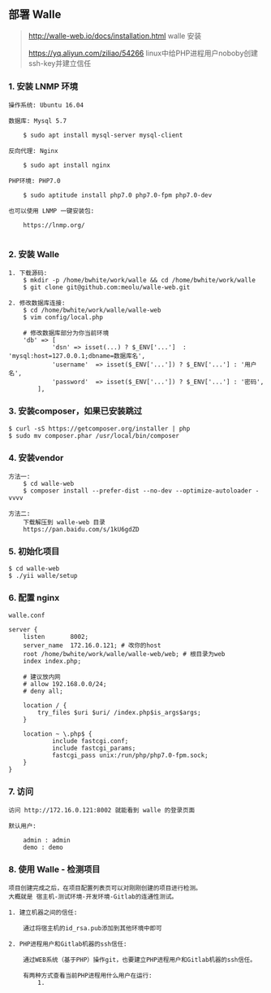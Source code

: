 ## 部署 Walle

> http://walle-web.io/docs/installation.html  walle 安装
>
> https://yq.aliyun.com/ziliao/54266   linux中给PHP进程用户noboby创建ssh-key并建立信任



### 1. 安装 LNMP 环境

```
操作系统: Ubuntu 16.04

数据库: Mysql 5.7

	$ sudo apt install mysql-server mysql-client

反向代理: Nginx

	$ sudo apt install nginx

PHP环境: PHP7.0

	$ sudo aptitude install php7.0 php7.0-fpm php7.0-dev
	
也可以使用 LNMP 一键安装包:

	https://lnmp.org/
	
```

### 2. 安装 Walle

```
1. 下载源码:
	$ mkdir -p /home/bwhite/work/walle && cd /home/bwhite/work/walle
	$ git clone git@github.com:meolu/walle-web.git
	
2. 修改数据库连接:
	$ cd /home/bwhite/work/walle/walle-web
	$ vim config/local.php
	
	# 修改数据库部分为你当前环境
	'db' => [
            'dsn' => isset(...) ? $_ENV['...']  : 'mysql:host=127.0.0.1;dbname=数据库名',
            'username'  => isset($_ENV['...']) ? $_ENV['...'] : '用户名',
            'password'  => isset($_ENV['...']) ? $_ENV['...'] : '密码',
        ],
```

### 3. 安装composer，如果已安装跳过

```
$ curl -sS https://getcomposer.org/installer | php
$ sudo mv composer.phar /usr/local/bin/composer
```

### 4. 安装vendor

```
方法一:
	$ cd walle-web
	$ composer install --prefer-dist --no-dev --optimize-autoloader -vvvv

方法二:
	下载解压到 walle-web 目录
	https://pan.baidu.com/s/1kU6gdZD
```

### 5. 初始化项目

```
$ cd walle-web
$ ./yii walle/setup
```

### 6. 配置 nginx

```
walle.conf

server {
    listen       8002;
    server_name  172.16.0.121; # 改你的host
    root /home/bwhite/work/walle/walle-web/web; # 根目录为web
    index index.php;

    # 建议放内网
    # allow 192.168.0.0/24;
    # deny all;

    location / {
        try_files $uri $uri/ /index.php$is_args$args;
    }

    location ~ \.php$ {
            include fastcgi.conf;
            include fastcgi_params;
            fastcgi_pass unix:/run/php/php7.0-fpm.sock;
    }
}
```

### 7. 访问

```
访问 http://172.16.0.121:8002 就能看到 walle 的登录页面

默认用户:
	
	admin : admin
	demo : demo
```

### 8. 使用 Walle - 检测项目

```
项目创建完成之后，在项目配置列表页可以对刚刚创建的项目进行检测。
大概就是 宿主机-测试环境-开发环境-Gitlab的连通性测试。

1. 建立机器之间的信任: 

	通过将宿主机的id_rsa.pub添加到其他环境中即可
	
2. PHP进程用户和Gitlab机器的ssh信任:

	通过WEB系统（基于PHP）操作git，也要建立PHP进程用户和Gitlab机器的ssh信任。
	
	有两种方式查看当前PHP进程用什么用户在运行:
		1. 
```





















